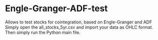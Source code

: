 # Engle-Granger-ADF-test
Allows to test stocks for cointegration, based on Engle-Granger and ADF
Simply open the all_stocks_5yr.csv and import your data as OHLC format. Then simply run the Python main file.
